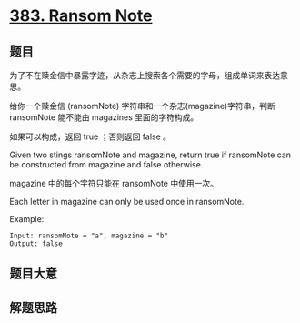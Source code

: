 # [383. Ransom Note](https://leetcode.com/problems/ransom-note/)

## 题目

为了不在赎金信中暴露字迹，从杂志上搜索各个需要的字母，组成单词来表达意思。

给你一个赎金信 (ransomNote) 字符串和一个杂志(magazine)字符串，判断 ransomNote 能不能由 magazines 里面的字符构成。

如果可以构成，返回 true ；否则返回 false 。

Given two stings ransomNote and magazine, return true if ransomNote can be constructed from magazine and false otherwise.

magazine 中的每个字符只能在 ransomNote 中使用一次。

Each letter in magazine can only be used once in ransomNote.

Example:

```
Input: ransomNote = "a", magazine = "b"
Output: false
```

## 题目大意

## 解题思路
